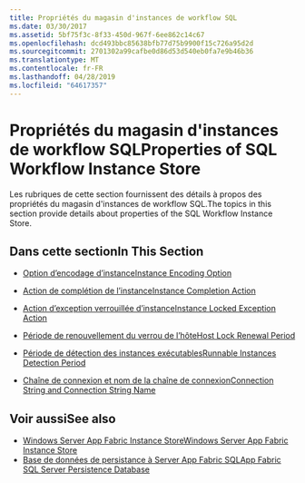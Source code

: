 ```yaml
---
title: Propriétés du magasin d'instances de workflow SQL
ms.date: 03/30/2017
ms.assetid: 5bf75f3c-8f33-450d-967f-6ee862c14c67
ms.openlocfilehash: dcd493bbc85638bfb77d75b9900f15c726a95d2d
ms.sourcegitcommit: 2701302a99cafbe0d86d53d540eb0fa7e9b46b36
ms.translationtype: MT
ms.contentlocale: fr-FR
ms.lasthandoff: 04/28/2019
ms.locfileid: "64617357"
---
```

# <a name="properties-of-sql-workflow-instance-store"></a><span data-ttu-id="f9367-102">Propriétés du magasin d'instances de workflow SQL</span><span class="sxs-lookup"><span data-stu-id="f9367-102">Properties of SQL Workflow Instance Store</span></span>
<span data-ttu-id="f9367-103">Les rubriques de cette section fournissent des détails à propos des propriétés du magasin d'instances de workflow SQL.</span><span class="sxs-lookup"><span data-stu-id="f9367-103">The topics in this section provide details about properties of the SQL Workflow Instance Store.</span></span>  
  
## <a name="in-this-section"></a><span data-ttu-id="f9367-104">Dans cette section</span><span class="sxs-lookup"><span data-stu-id="f9367-104">In This Section</span></span>  
  
- [<span data-ttu-id="f9367-105">Option d’encodage d’instance</span><span class="sxs-lookup"><span data-stu-id="f9367-105">Instance Encoding Option</span></span>](instance-encoding-option.md)  
  
- [<span data-ttu-id="f9367-106">Action de complétion de l’instance</span><span class="sxs-lookup"><span data-stu-id="f9367-106">Instance Completion Action</span></span>](instance-completion-action.md)  
  
- [<span data-ttu-id="f9367-107">Action d’exception verrouillée d’instance</span><span class="sxs-lookup"><span data-stu-id="f9367-107">Instance Locked Exception Action</span></span>](instance-locked-exception-action.md)  
  
- [<span data-ttu-id="f9367-108">Période de renouvellement du verrou de l’hôte</span><span class="sxs-lookup"><span data-stu-id="f9367-108">Host Lock Renewal Period</span></span>](host-lock-renewal-period.md)  
  
- [<span data-ttu-id="f9367-109">Période de détection des instances exécutables</span><span class="sxs-lookup"><span data-stu-id="f9367-109">Runnable Instances Detection Period</span></span>](runnable-instances-detection-period.md)  
  
- [<span data-ttu-id="f9367-110">Chaîne de connexion et nom de la chaîne de connexion</span><span class="sxs-lookup"><span data-stu-id="f9367-110">Connection String and Connection String Name</span></span>](connection-string-and-connection-string-name.md)  
  
## <a name="see-also"></a><span data-ttu-id="f9367-111">Voir aussi</span><span class="sxs-lookup"><span data-stu-id="f9367-111">See also</span></span>

- [<span data-ttu-id="f9367-112">Windows Server App Fabric Instance Store</span><span class="sxs-lookup"><span data-stu-id="f9367-112">Windows Server App Fabric Instance Store</span></span>](https://go.microsoft.com/fwlink/?LinkId=201201)
- [<span data-ttu-id="f9367-113">Base de données de persistance à Server App Fabric SQL</span><span class="sxs-lookup"><span data-stu-id="f9367-113">App Fabric SQL Server Persistence Database</span></span>](https://go.microsoft.com/fwlink/?LinkId=201202)
